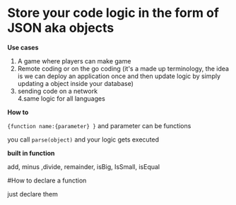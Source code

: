 <h1>                                          Store your code logic in the form of JSON aka objects                                  </h1>

<b>Use cases</b>

  1. A game where players can make game<br>
  2. Remote coding or on the go coding (it's a made up terminology, the idea is we can deploy an application once and then update logic by simply updating a object inside your database)
  3. sending code on a network<br>
  4.same logic for all languages
  
<b>How to</b>

``{function name:{parameter} }`` and parameter can be functions 

you call ``parse(object)`` and your logic gets executed

<b>built in function</b>

add, minus ,divide, remainder, isBig, IsSmall, isEqual

#How to declare a function

just declare them
